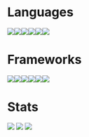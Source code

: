 # Languages
<img src="https://img.shields.io/badge/Python-3776AB?style=for-the-badge&logo=python&logoColor=white"/><img src="https://img.shields.io/badge/HTML5-E34F26?style=for-the-badge&logo=html5&logoColor=white"/><img src="https://img.shields.io/badge/CSS3-1572B6?style=for-the-badge&logo=css3&logoColor=white"/><img src="https://img.shields.io/badge/JavaScript-F7DF1E?style=for-the-badge&logo=javascript&logoColor=black"/><img src="https://img.shields.io/badge/C%23-239120?style=for-the-badge&logo=c-sharp&logoColor=white"/><img src="https://img.shields.io/badge/JAVA-FF6550?style=for-the-badge&logo=java&logoColor=white"/>
# Frameworks
<img src="https://img.shields.io/badge/Node.js-339933?style=for-the-badge&logo=nodedotjs&logoColor=white"/><img src="https://img.shields.io/badge/Socket.io-010101?&style=for-the-badge&logo=Socket.io&logoColor=white"/><img src="https://img.shields.io/badge/Express.js-000000?style=for-the-badge&logo=express&logoColor=white"/><img src="https://img.shields.io/badge/next.js-000000?style=for-the-badge&logo=nextdotjs&logoColor=white"/><img src="https://img.shields.io/badge/React-20232A?style=for-the-badge&logo=react&logoColor=61DAFB"/><img src="https://img.shields.io/badge/Tailwind_CSS-38B2AC?style=for-the-badge&logo=tailwind-css&logoColor=white"/>
# Stats
<img src="https://github-readme-stats.vercel.app/api?username=NiftyR&hide_border=true&bg_color=ffffff&count_private=true&show_icons=true&include_all_commits=true"/> 
<img src="https://github-readme-stats.vercel.app/api/top-langs/?username=NiftyR&layout=compact&hide_border=true&bg_color=ffffff&langs_count=10"/>
<img src="https://github-readme-stats.vercel.app/api/wakatime?username=NiftyR"/>
